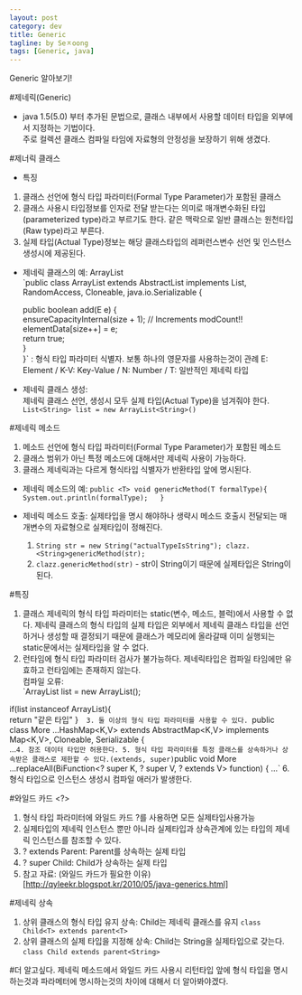 ```yaml
---
layout: post
category: dev
title: Generic
tagline: by Seㅈoong
tags: [Generic, java]
---
```

Generic 알아보기!


<!--more-->

#제네릭(Generic)
- java 1.5(5.0) 부터 추가된 문법으로, 클래스 내부에서 사용할 데이터 타입을 외부에서 지정하는 기법이다.  
주로 컬렉션 클래스 컴파일 타임에 자료형의 안정성을 보장하기 위해 생겼다.    

#제너릭 클래스 
- 특징  
1. 클래스 선언에 형식 타입 파라미터(Formal Type Parameter)가 포함된 클래스
2. 클래스 사용시 타입정보를 인자로 전달 받는다는 의미로 매개변수화된 타입(parameterized type)라고 부르기도 한다. 같은 맥락으로 일반 클래스는 원천타입(Raw type)라고 부른다.  
3. 실제 타입(Actual Type)정보는 해당 클래스타입의 레퍼런스변수 선언 및 인스턴스 생성시에 제공된다.

- 제네릭 클래스의 예: ArrayList  
`public class ArrayList<E> extends AbstractList<E> implements List<E>, RandomAccess, Cloneable, java.io.Serializable {  
  
    public boolean add(E e) {  
        ensureCapacityInternal(size + 1);  // Increments modCount!!  
        elementData[size++] = e;  
        return true;  
    }  
}`
<E>: 형식 타입 파라미터 식별자. 보통 하나의 영문자를 사용하는것이 관례
    E: Element / K-V: Key-Value / N: Number / T: 일반적인 제네릭 타입

- 제네릭 클래스 생성:  
제네릭 클래스 선언, 생성시 모두 실제 타입(Actual Type)을 넘겨줘야 한다.
`List<String> list = new ArrayList<String>()`


#제네릭 메소드
1. 메소드 선언에 형식 타입 파라미터(Formal Type Parameter)가 포함된 메소드
2. 클래스 범위가 아닌 특정 메소드에 대해서만 제네릭 사용이 가능하다.
3. 클래스 제네릭과는 다르게 형식타입 식별자가 반환타입 앞에 명시된다.

- 제네릭 메소드의 예: 
`public <T> void genericMethod(T formalType){  
    System.out.println(formalType);  
}`

- 제네릭 메소드 호출:
실제타입을 명시 해야하나 생략시 메소드 호출시 전달되는 매개변수의 자료형으로 실제타입이 정해진다.
    1. `String str = new String("actualTypeIsString");
        clazz.<String>genericMethod(str);`
    2. `clazz.genericMethod(str)` - str이 String이기 때문에 실제타입은 String이 된다.

#특징
1. 클래스 제네릭의 형식 타입 파라미터는 static(변수, 메소드, 블럭)에서 사용할 수 없다. 제네릭 클래스의 형식 타입의 실제 타입은 외부에서 제네릭 클래스 타입을 선언하거나 생성할 때 결정되기 때문에 클래스가 메모리에 올라갈때 이미 실행되는 static문에서는 실제타입을 알 수 없다.  
2. 런타임에 형식 타입 파라미터 검사가 불가능하다. 제네릭타입은 컴파일 타임에만 유효하고 런타임에는 존재하지 않는다.  
컴파일 오류:  
`ArrayList<String> list = new ArrayList<String>();  

if(list instanceof ArrayList<String>){  
    return "같은 타입"
}`  
3. 둘 이상의 형식 타입 파라미터를 사용할 수 있다. 
`public class More ...HashMap<K,V> extends AbstractMap<K,V> implements Map<K,V>, Cloneable, Serializable {  
    ...`
4. 참조 데이터 타입만 허용한다.
5. 형식 타입 파라미터를 특정 클래스를 상속하거나 상속받은 클래스로 제한할 수 있다.(extends, super)
`public void More ...replaceAll(BiFunction<? super K, ? super V, ? extends V> function) {
    ...`
6. 형식 타입으로 인스턴스 생성시 컴파일 애러가 발생한다.

#와일드 카드 <?>
1. 형식 타입 파라미터에 와일드 카드 ?를 사용하면 모든 실제타입사용가능 
2. 실제타입의 제네릭 인스턴스 뿐만 아니라 실제타입과 상속관계에 있는 타입의 제네릭 인스턴스를 참조할 수 있다.
3. ? extends Parent:  Parent를 상속하는 실제 타입
4. ? super Child: Child가 상속하는 실제 타입 
5. 참고 자료: (와일드 카드가 필요한 이유)[http://qyleekr.blogspot.kr/2010/05/java-generics.html]

#제네릭 상속
1. 상위 클래스의 형식 타입 유지 상속: Child는 제네릭 클래스를 유지
`class Child<T> extends parent<T>`
2. 상위 클래스의 실제 타입을 지정해 상속: Child는 String을 실제타입으로 갖는다.
`class Child extends parent<String>`


#더 알고싶다.
제네릭 메소드에서 와일드 카드 사용시 리턴타입 앞에 형식 타입을 명시하는것과 파라메터에 명시하는것의 차이에 대해서 더 알아봐야겠다.

